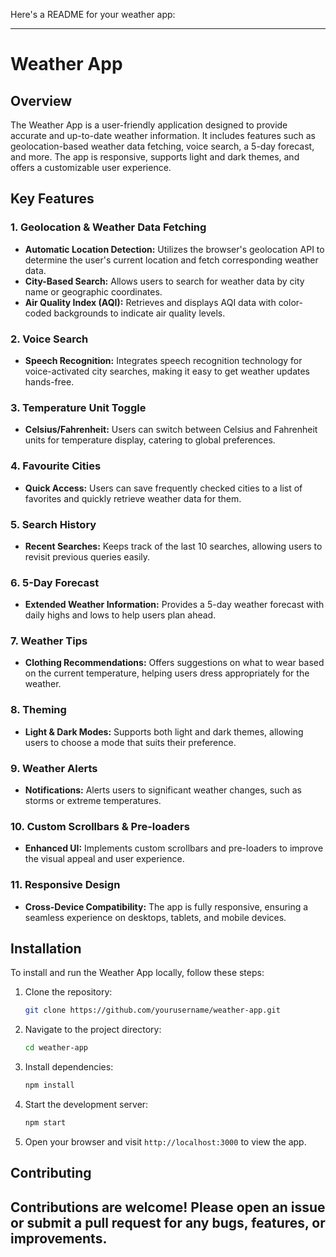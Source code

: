 Here's a README for your weather app:

---

# Weather App

## Overview

The Weather App is a user-friendly application designed to provide accurate and up-to-date weather information. It includes features such as geolocation-based weather data fetching, voice search, a 5-day forecast, and more. The app is responsive, supports light and dark themes, and offers a customizable user experience.

## Key Features

### 1. Geolocation & Weather Data Fetching
- **Automatic Location Detection:** Utilizes the browser's geolocation API to determine the user's current location and fetch corresponding weather data.
- **City-Based Search:** Allows users to search for weather data by city name or geographic coordinates.
- **Air Quality Index (AQI):** Retrieves and displays AQI data with color-coded backgrounds to indicate air quality levels.

### 2. Voice Search
- **Speech Recognition:** Integrates speech recognition technology for voice-activated city searches, making it easy to get weather updates hands-free.

### 3. Temperature Unit Toggle
- **Celsius/Fahrenheit:** Users can switch between Celsius and Fahrenheit units for temperature display, catering to global preferences.

### 4. Favourite Cities
- **Quick Access:** Users can save frequently checked cities to a list of favorites and quickly retrieve weather data for them.

### 5. Search History
- **Recent Searches:** Keeps track of the last 10 searches, allowing users to revisit previous queries easily.

### 6. 5-Day Forecast
- **Extended Weather Information:** Provides a 5-day weather forecast with daily highs and lows to help users plan ahead.

### 7. Weather Tips
- **Clothing Recommendations:** Offers suggestions on what to wear based on the current temperature, helping users dress appropriately for the weather.

### 8. Theming
- **Light & Dark Modes:** Supports both light and dark themes, allowing users to choose a mode that suits their preference.

### 9. Weather Alerts
- **Notifications:** Alerts users to significant weather changes, such as storms or extreme temperatures.

### 10. Custom Scrollbars & Pre-loaders
- **Enhanced UI:** Implements custom scrollbars and pre-loaders to improve the visual appeal and user experience.

### 11. Responsive Design
- **Cross-Device Compatibility:** The app is fully responsive, ensuring a seamless experience on desktops, tablets, and mobile devices.

## Installation

To install and run the Weather App locally, follow these steps:

1. Clone the repository:
   ```bash
   git clone https://github.com/yourusername/weather-app.git
   ```

2. Navigate to the project directory:
   ```bash
   cd weather-app
   ```

3. Install dependencies:
   ```bash
   npm install
   ```

4. Start the development server:
   ```bash
   npm start
   ```

5. Open your browser and visit `http://localhost:3000` to view the app.

## Contributing

Contributions are welcome! Please open an issue or submit a pull request for any bugs, features, or improvements.
---

